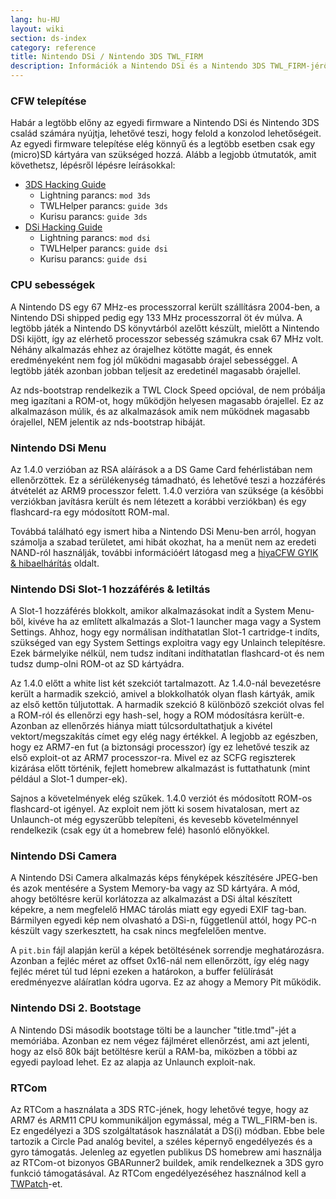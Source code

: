 ```yaml
---
lang: hu-HU
layout: wiki
section: ds-index
category: reference
title: Nintendo DSi / Nintendo 3DS TWL_FIRM
description: Információk a Nintendo DSi és a Nintendo 3DS TWL_FIRM-jéről
---
```


### CFW telepítése
Habár a legtöbb előny az egyedi firmware a Nintendo DSi és Nintendo 3DS család számára nyújtja, lehetővé teszi, hogy felold a konzolod lehetőségeit. Az egyedi firmware telepítése elég könnyű és a legtöbb esetben csak egy (micro)SD kártyára van szükséged hozzá. Alább a legjobb útmutatók, amit követhetsz, lépésről lépésre leírásokkal:

- [3DS Hacking Guide](https://3ds.hacks.guide)
   - Lightning parancs: `mod 3ds`
   - TWLHelper parancs: `guide 3ds`
   - Kurisu parancs: `guide 3ds`
- [DSi Hacking Guide](https://dsi.cfw.guide)
   - Lightning parancs: `mod dsi`
   - TWLHelper parancs: `guide dsi`
   - Kurisu parancs: `guide dsi`

### CPU sebességek
A Nintendo DS egy 67 MHz-es processzorral került szállításra 2004-ben, a Nintendo DSi shipped pedig egy 133 MHz processzorral öt év múlva. A legtöbb játék a Nintendo DS könyvtárból azelőtt készült, mielőtt a Nintendo DSi kijött, így az elérhető processzor sebesség számukra csak 67 MHz volt. Néhány alkalmazás ehhez az órajelhez kötötte magát, és ennek eredményeként nem fog jól működni magasabb órajel sebességgel. A legtöbb játék azonban jobban teljesít az eredetinél magasabb órajellel.

Az nds-bootstrap rendelkezik a TWL Clock Speed opcióval, de nem próbálja meg igazítani a ROM-ot, hogy működjön helyesen magasabb órajellel. Ez az alkalmazáson múlik, és az alkalmazások amik nem működnek magasabb órajellel, NEM jelentik az nds-bootstrap hibáját.

### Nintendo DSi Menu
Az 1.4.0 verzióban az RSA aláírások a a DS Game Card fehérlistában nem ellenőrzöttek. Ez a sérülékenység támadható, és lehetővé teszi a hozzáférés átvételét az ARM9 processzor felett. 1.4.0 verzióra van szüksége (a későbbi verziókban javításra került és nem létezett a korábbi verziókban) és egy flashcard-ra egy módosított ROM-mal.

Továbbá található egy ismert hiba a Nintendo DSi Menu-ben arról, hogyan számolja a szabad területet, ami hibát okozhat, ha a menüt nem az eredeti NAND-ról használják, további információért látogasd meg a [hiyaCFW GYIK & hibaelhárítás](../hiyacfw/faq#the-free-space-bug) oldalt.

### Nintendo DSi Slot-1 hozzáférés & letiltás
A Slot-1 hozzáférés blokkolt, amikor alkalmazásokat indít a System Menu-ből, kivéve ha az említett alkalmazás a Slot-1 launcher maga vagy a System Settings. Ahhoz, hogy egy normálisan indíthatatlan Slot-1 cartridge-t indíts, szükséged van egy System Settings exploitra vagy egy Unlainch telepítésre. Ezek bármelyike nélkül, nem tudsz indítani indíthatatlan flashcard-ot és nem tudsz dump-olni ROM-ot az SD kártyádra.

Az 1.4.0 előtt a white list két szekciót tartalmazott. Az 1.4.0-nál bevezetésre került a harmadik szekció, amivel a blokkolhatók olyan flash kártyák, amik az első kettőn túljutottak. A harmadik szekció 8 különböző szekciót olvas fel a ROM-ról és ellenőrzi egy hash-sel, hogy a ROM módosításra került-e. Azonban az ellenőrzés hiánya miatt túlcsordultathatjuk a kivétel vektort/megszakítás címet egy elég nagy értékkel. A legjobb az egészben, hogy ez ARM7-en fut (a biztonsági processzor) így ez lehetővé teszik az első exploit-ot az ARM7 processzor-ra. Mivel ez az SCFG regiszterek kizárása előtt történik, fejlett homebrew alkalmazást is futtathatunk (mint például a Slot-1 dumper-ek).

Sajnos a követelmények elég szűkek. 1.4.0 verziót és módosított ROM-os flashcard-ot igényel. Az exploit nem jött ki sosem hivatalosan, mert az Unlaunch-ot még egyszerűbb telepíteni, és kevesebb követelménnyel rendelkezik (csak egy út a homebrew felé) hasonló előnyökkel.

### Nintendo DSi Camera
A Nintendo DSi Camera alkalmazás képs fényképek készítésére JPEG-ben és azok mentésére a System Memory-ba vagy az SD kártyára. A mód, ahogy betöltésre kerül korlátozza az alkalmazást a DSi által készített képekre, a nem megfelelő HMAC tárolás miatt egy egyedi EXIF tag-ban. Bármilyen egyedi kép nem olvasható a DSi-n, függetlenül attól, hogy PC-n készült vagy szerkesztett, ha csak nincs megfelelően mentve.

A `pit.bin` fájl alapján kerül a képek betöltésének sorrendje meghatározásra. Azonban a fejléc méret az offset 0x16-nál nem ellenőrzött, így elég nagy fejléc méret túl tud lépni ezeken a határokon, a buffer felülírását eredményezve aláíratlan kódra ugorva. Ez az ahogy a Memory Pit működik.

### Nintendo DSi 2. Bootstage
A Nintendo DSi második bootstage tölti be a launcher "title.tmd"-jét a memóriába. Azonban ez nem végez fájlméret ellenőrzést, ami azt jelenti, hogy az első 80k bájt betöltésre kerül a RAM-ba, miközben a többi az egyedi payload lehet. Ez az alapja az Unlaunch exploit-nak.

### RTCom
Az RTCom a használata a 3DS RTC-jének, hogy lehetővé tegye, hogy az ARM7 és ARM11 CPU kommunikáljon egymással, még a TWL_FIRM-ben is. Ez engedélyezi a 3DS szolgáltatások használatát a DS(i) módban. Ebbe bele tartozik a Circle Pad analóg bevitel, a széles képernyő engedélyezés és a gyro támogatás. Jelenleg az egyetlen publikus DS homebrew ami használja az RTCom-ot bizonyos GBARunner2 buildek, amik rendelkeznek a 3DS gyro funkció támogatásával. Az RTCom engedélyezéséhez használnod kell a [TWPatch](https://gbatemp.net/threads/542694/)-et.

